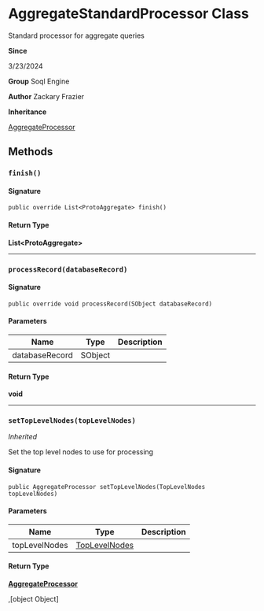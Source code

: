 # AggregateStandardProcessor Class

Standard processor for aggregate queries

**Since** 

3/23/2024

**Group** Soql Engine

**Author** Zackary Frazier

**Inheritance**

[AggregateProcessor](AggregateProcessor.md)

## Methods
### `finish()`

#### Signature
```apex
public override List<ProtoAggregate> finish()
```

#### Return Type
**List&lt;ProtoAggregate&gt;**

---

### `processRecord(databaseRecord)`

#### Signature
```apex
public override void processRecord(SObject databaseRecord)
```

#### Parameters
| Name | Type | Description |
|------|------|-------------|
| databaseRecord | SObject |  |

#### Return Type
**void**

---

### `setTopLevelNodes(topLevelNodes)`

*Inherited*

Set the top level nodes to use for processing

#### Signature
```apex
public AggregateProcessor setTopLevelNodes(TopLevelNodes topLevelNodes)
```

#### Parameters
| Name | Type | Description |
|------|------|-------------|
| topLevelNodes | [TopLevelNodes](TopLevelNodes.md) |  |

#### Return Type
**[AggregateProcessor](AggregateProcessor.md)**

,[object Object]